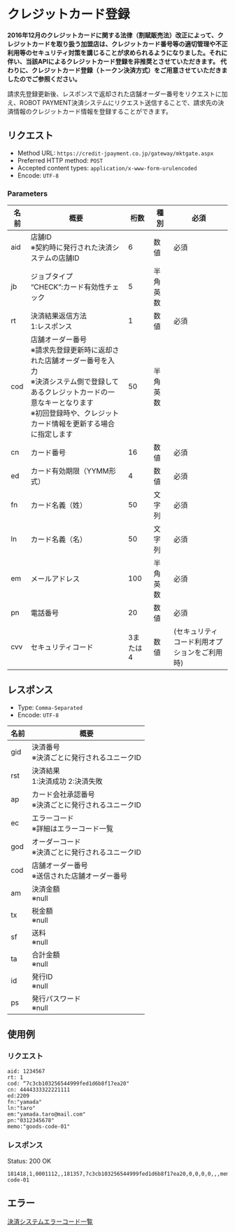 # クレジットカード登録

**2016年12月のクレジットカードに関する法律（割賦販売法）改正によって、クレジットカードを取り扱う加盟店は、クレジットカード番号等の適切管理や不正利用等のセキュリティ対策を講じることが求められるようになりました。それに伴い、当該APIによるクレジットカード登録を非推奨とさせていただきます。**
**代わりに、クレジットカード登録（トークン決済方式）をご用意させていただきましたのでご参照ください。**

請求先登録更新後、レスポンスで返却された店舗オーダー番号をリクエストに加え、ROBOT PAYMENT決済システムにリクエスト送信することで、請求先の決済情報のクレジットカード情報を登録することができます。

## リクエスト
- Method URL: `https://credit-jpayment.co.jp/gateway/mktgate.aspx`
- Preferred HTTP method: `POST`
- Accepted content types: `application/x-www-form-urulencoded`
- Encode: `UTF-8`

### Parameters

| 名前 | 概要                                                                                                                                                                                                                  | 桁数     | 種別     | 必須                                         |
| ---- | --------------------------------------------------------------------------------------------------------------------------------------------------------------------------------------------------------------------- | -------- | -------- | -------------------------------------------- |
| aid  | 店舗ID  <br> ※契約時に発行された決済システムの店舗ID                                                                                                                                                                  | 6        | 数値     | 必須                                         |
| jb   | ジョブタイプ <br> “CHECK”:カード有効性チェック                                                                                                                                                                        | 5        | 半角英数 |                                              |
| rt   | 決済結果返信方法 <br> 1:レスポンス                                                                                                                                                                                    | 1        | 数値     | 必須                                         |
| cod  | 店舗オーダー番号 <br> ※請求先登録更新時に返却された店舗オーダー番号を入力 <br> ※決済システム側で登録してあるクレジットカードの一意なキーとなります <br> ※初回登録時や、クレジットカード情報を更新する場合に指定します | 50       | 半角英数 |                                              |
| cn   | カード番号                                                                                                                                                                                                            | 16       | 数値     | 必須                                         |
| ed   | カード有効期限（YYMM形式）                                                                                                                                                                                            | 4        | 数値     | 必須                                         |
| fn   | カード名義（姓）                                                                                                                                                                                                      | 50       | 文字列   | 必須                                         |
| ln   | カード名義（名）                                                                                                                                                                                                      | 50       | 文字列   | 必須                                         |
| em   | メールアドレス                                                                                                                                                                                                        | 100      | 半角英数 | 必須                                         |
| pn   | 電話番号                                                                                                                                                                                                              | 20       | 数値     | 必須                                         |
| cvv  | セキュリティコード                                                                                                                                                                                                    | 3または4 | 数値     | (セキュリティコード利用オプションをご利用時) |

## レスポンス

- Type: `Comma-Separated`
- Encode: `UTF-8`

| 名前 | 概要                                                    |
| ---- | ------------------------------------------------------- |
| gid  | 決済番号 <br> ※決済ごとに発行されるユニークID           |
| rst  | 決済結果 <br> 1:決済成功 2:決済失敗                     |
| ap   | カード会社承認番号 <br> ※決済ごとに発行されるユニークID |
| ec   | エラーコード <br> ※詳細はエラーコード一覧               |
| god  | オーダーコード <br> ※決済ごとに発行されるユニークID     |
| cod  | 店舗オーダー番号 <br> ※送信された店舗オーダー番号       |
| am   | 決済金額 <br> ※null                                     |
| tx   | 税金額 <br> ※null                                       |
| sf   | 送料 <br> ※null                                         |
| ta   | 合計金額 <br> ※null                                     |
| id   | 発行ID <br> ※null                                       |
| ps   | 発行パスワード <br> ※null                               |


## 使用例

### リクエスト

```
aid: 1234567
rt: 1
cod: “7c3cb103256544999fed1d6b8f17ea20"
cn: 4444333322221111
ed:2209
fn:"yamada"
ln:"taro"
em:"yamada.taro@mail.com"
pn:"0312345678"
memo:"goods-code-01"
```

### レスポンス

Status: 200 OK

```
181418,1,0001112,,181357,7c3cb103256544999fed1d6b8f17ea20,0,0,0,0,,,memo=goods-code-01
```

## エラー

[決済システムエラーコード一覧](/public/j-payment/ec.md)
